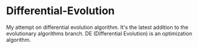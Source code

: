 # Differential-Evolution
My attempt on differential evolution algorithm. It's the latest addition to the evolutionary algorithms branch. DE (Differential Evolution) is an optimization algorithm.
